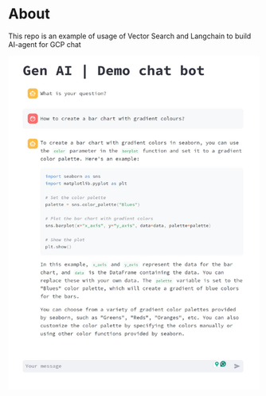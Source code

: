 # About
This repo is an example of usage of Vector Search and Langchain to build AI-agent for GCP chat

![alt text](/data/Image1.jpg)
